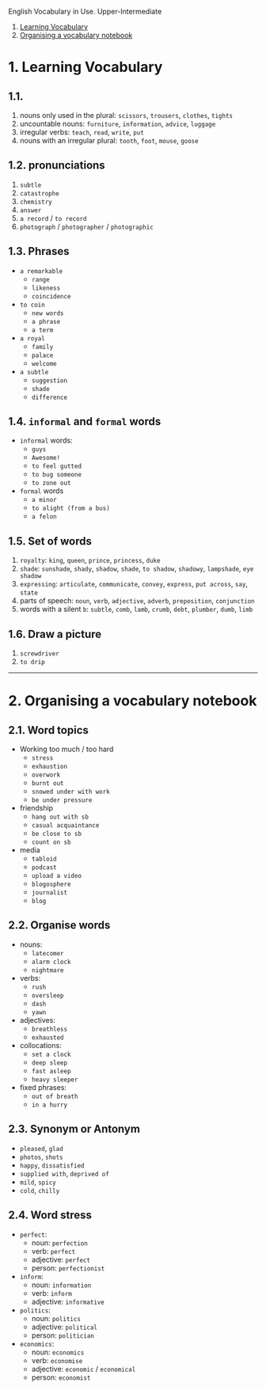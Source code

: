 English Vocabulary in Use. Upper-Intermediate

1. [Learning Vocabulary](#1-learning-vocabulary)
2. [Organising a vocabulary notebook](#2-organising-a-vocabulary-notebook)

# 1. Learning Vocabulary
## 1.1.
1. nouns only used in the plural: `scissors`, `trousers`, `clothes`, `tights`
2. uncountable nouns: `furniture`, `information`, `advice`, `luggage`
3. irregular verbs: `teach`, `read`, `write`, `put`
4. nouns with an irregular plural: `tooth`, `foot`, `mouse`, `goose`

## 1.2. pronunciations
1. `subtle`
2. `catastrophe`
3. `chemistry`
4. `answer`
5. `a record` / `to record`
6. `photograph` / `photographer` / `photographic`

## 1.3. Phrases
- `a remarkable`
  - `range`
  - `likeness`
  - `coincidence`
- `to coin`
  - `new words`
  - `a phrase`
  - `a term`
- `a royal`
  - `family`
  - `palace`
  - `welcome`
- `a subtle`
  - `suggestion`
  - `shade`
  - `difference`

## 1.4. `informal` and `formal` words
- `informal` words:
  - `guys`
  - `Awesome!`
  - `to feel gutted`
  - `to bug someone`
  - `to zone out`
- `formal` words
  - `a minor`
  - `to alight (from a bus)`
  - `a felon`

## 1.5. Set of words
1. `royalty`: `king`, `queen`, `prince`, `princess`, `duke`
2. `shade`: `sunshade`, `shady`, `shadow`, `shade`, `to shadow`, `shadowy`, `lampshade`, `eye shadow`
3. `expressing`: `articulate`, `communicate`, `convey`, `express`, `put across`, `say`, `state`
4. parts of speech: `noun`, `verb`, `adjective`, `adverb`, `preposition`, `conjunction`
5. words with a silent `b`: `subtle`, `comb`, `lamb`, `crumb`, `debt`, `plumber`, `dumb`, `limb`

## 1.6. Draw a picture
1. `screwdriver`
2. `to drip`

---

# 2. Organising a vocabulary notebook
## 2.1. Word topics
- Working too much / too hard
  - `stress`
  - `exhaustion`
  - `overwork`
  - `burnt out`
  - `snowed under with work`
  - `be under pressure`
- friendship
  - `hang out with sb`
  - `casual acquaintance`
  - `be close to sb`
  - `count on sb`
- media
  - `tabloid`
  - `podcast`
  - `upload a video`
  - `blogosphere`
  - `journalist`
  - `blog`

## 2.2. Organise words
- nouns:
  - `latecomer`
  - `alarm clock`
  - `nightmare`
- verbs:
  - `rush`
  - `oversleep`
  - `dash`
  - `yawn`
- adjectives:
  - `breathless`
  - `exhausted`
- collocations:
  - `set a clock`
  - `deep sleep`
  - `fast asleep`
  - `heavy sleeper`
- fixed phrases:
  - `out of breath`
  - `in a hurry`

## 2.3. Synonym or Antonym
- `pleased`, `glad`
- `photos`, `shots`
- `happy`, `dissatisfied`
- `supplied with`, `deprived of`
- `mild`, `spicy`
- `cold`, `chilly`

## 2.4. Word stress
- `perfect`:
  - noun: `perfection`
  - verb: `perfect`
  - adjective: `perfect`
  - person: `perfectionist`
- `inform`:
  - noun: `information`
  - verb: `inform`
  - adjective: `informative`
- `politics`:
  - noun: `politics`
  - adjective: `political`
  - person: `politician`
- `economics`:
  - noun: `economics`
  - verb: `economise`
  - adjective: `economic` / `economical`
  - person: `economist`
















